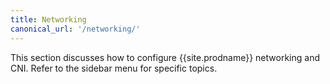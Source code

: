 ```yaml
---
title: Networking
canonical_url: '/networking/'
---
```


This section discusses how to configure {{site.prodname}} networking and CNI. Refer
to the sidebar menu for specific topics.
